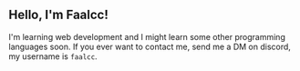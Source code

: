 ## Hello, I'm Faalcc!
I'm learning web development and I might learn some other programming languages soon.
If you ever want to contact me, send me a DM on discord, my username is `faalcc`.


<!--
**Faalcc/faalcc** is a ✨ _special_ ✨ repository because its `README.md` (this file) appears on your GitHub profile.

Here are some ideas to get you started:

- 🔭 I’m currently working on ...
- 🌱 I’m currently learning ...
- 👯 I’m looking to collaborate on ...
- 🤔 I’m looking for help with ...
- 💬 Ask me about ...
- 📫 How to reach me: ...
- 😄 Pronouns: ...
- ⚡ Fun fact: ...
-->
